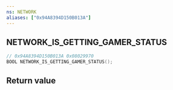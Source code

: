 ```yaml
---
ns: NETWORK
aliases: ["0x94A8394D150B013A"]
---
```

## NETWORK_IS_GETTING_GAMER_STATUS

```c
// 0x94A8394D150B013A 0x08029970
BOOL NETWORK_IS_GETTING_GAMER_STATUS();
```

## Return value
